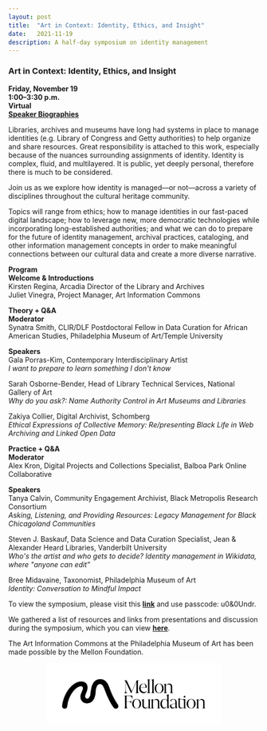 ```yaml
---
layout: post 
title:  "Art in Context: Identity, Ethics, and Insight"
date:   2021-11-19
description: A half-day symposium on identity management
---
```


### Art in Context: Identity, Ethics, and Insight  
**Friday, November 19**  
**1:00–3:30 p.m.**  
**Virtual**  
**[Speaker Biographies](artinformationcommons.github.io/uploads/Nov%202021%20Symposium%20Speaker%20Bios.pdf)**

Libraries, archives and museums have long had systems in place to manage identities (e.g. Library of Congress and Getty authorities) to help organize and share resources. Great responsibility is attached to this work, especially because of the nuances surrounding assignments of identity. Identity is complex, fluid, and multilayered. It is public, yet deeply personal, therefore there is much to be considered. 

Join us as we explore how identity is managed—or not—across a variety of disciplines throughout the cultural heritage community.

Topics will range from ethics; how to manage identities in our fast-paced digital landscape; how to leverage new, more democratic technologies while incorporating long-established authorities; and what we can do to prepare for the future of identity management, archival practices, cataloging, and other information management concepts in order to make meaningful connections between our cultural data and create a more diverse narrative.

**Program**  
**Welcome & Introductions**  
Kirsten Regina, Arcadia Director of the Library and Archives  
Juliet Vinegra, Project Manager, Art Information Commons

**Theory + Q&A**  
**Moderator**  
Synatra Smith, CLIR/DLF Postdoctoral Fellow in Data Curation for African American Studies, Philadelphia Museum of Art/Temple University<br> 

**Speakers**  
Gala Porras-Kim, Contemporary Interdisciplinary Artist  
*I want to prepare to learn something I don't know*

Sarah Osborne-Bender, Head of Library Technical Services, National Gallery of Art  
*Why do you ask?: Name Authority Control in Art Museums and Libraries*

Zakiya Collier, Digital Archivist, Schomberg  
*Ethical Expressions of Collective Memory: Re/presenting Black Life in Web Archiving and Linked Open Data*

**Practice + Q&A**  
**Moderator**  
Alex Kron, Digital Projects and Collections Specialist, Balboa Park Online Collaborative

**Speakers**  
Tanya Calvin, Community Engagement Archivist, Black Metropolis Research Consortium  
*Asking, Listening, and Providing Resources: Legacy Management for Black Chicagoland Communities*

Steven J. Baskauf, Data Science and Data Curation Specialist, Jean & Alexander Heard Libraries, Vanderbilt University  
*Who's the artist and who gets to decide? Identity management in Wikidata, where "anyone can edit”*

Bree Midavaine, Taxonomist, Philadelphia Museum of Art  
*Identity: Conversation to Mindful Impact*

To view the symposium, please visit this **[link](https://philamuseum-org.zoom.us/rec/share/9BiNg--Ydd2IbofMeiitgIdL2uwOWeT8epAKs3Hd-9pl1oq8zOLF85VoWqB4oenc.qVvsgXlDsKiFZsjg)** and use passcode: u0&0Undr.

We gathered a list of resources and links from presentations and discussion during the symposium, which you can view **[here](https://artinformationcommons.github.io/uploads/Art%20in%20Context_%20Identity,%20Ethics,%20and%20Insight%20Resources%20Document.pdf)**.




The Art Information Commons at the Philadelphia Museum of Art has been made possible by the Mellon Foundation.<br>
<p style="text-align:center;"><img src="/assets/img/Mellon_Logomark_Lockup_Black.jpg"
     width="350" 
     height="auto" />
